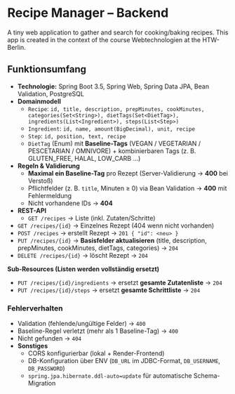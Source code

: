 
# Recipe Manager – Backend
A tiny web application to gather and search for cooking/baking recipes. This app is created in the context of the course Webtechnologien at the HTW-Berlin.

## Funktionsumfang

- **Technologie:** Spring Boot 3.5, Spring Web, Spring Data JPA, Bean Validation, PostgreSQL
- **Domainmodell**
    - `Recipe`: `id, title, description, prepMinutes, cookMinutes, categories(Set<String>), dietTags(Set<DietTag>), ingredients(List<Ingredient>), steps(List<Step>)`
    - `Ingredient`: `id, name, amount(BigDecimal), unit, recipe`
    - `Step`: `id, position, text, recipe`
    - `DietTag` (Enum) mit **Baseline-Tags** (VEGAN / VEGETARIAN / PESCETARIAN / OMNIVORE) + kombinierbaren Tags (z. B. GLUTEN_FREE, HALAL, LOW_CARB …)
- **Regeln & Validierung**
    - **Maximal ein Baseline-Tag** pro Rezept (Server-Validierung → **400** bei Verstoß)
    - Pflichtfelder (z. B. `title`, Minuten ≥ 0) via Bean Validation → **400** mit Fehlermeldung
    - Nicht vorhandene IDs → **404**
- **REST-API**
  - `GET /recipes` → Liste (inkl. Zutaten/Schritte)
- `GET /recipes/{id}` → Einzelnes Rezept (404 wenn nicht vorhanden)
- `POST /recipes` → erstellt Rezept → `201 { "id": <neu> }`
- `PUT /recipes/{id}` → **Basisfelder aktualisieren** (title, description, prepMinutes, cookMinutes, dietTags, categories) → `204`
- `DELETE /recipes/{id}` → löscht Rezept → `204`

 **Sub-Resources (Listen werden vollständig ersetzt)**
- `PUT /recipes/{id}/ingredients` → ersetzt **gesamte Zutatenliste** → `204`
- `PUT /recipes/{id}/steps` → ersetzt **gesamte Schrittliste** → `204`

### Fehlerverhalten
- Validation (fehlende/ungültige Felder) → `400`
- Baseline-Regel verletzt (mehr als 1 Baseline-Tag) → `400`
- Nicht gefunden → `404`
- **Sonstiges**
    - CORS konfigurierbar (lokal + Render-Frontend)
    - DB-Konfiguration über ENV (`DB_URL` im JDBC-Format, `DB_USERNAME`, `DB_PASSWORD`)
    - `spring.jpa.hibernate.ddl-auto=update` für automatische Schema-Migration
